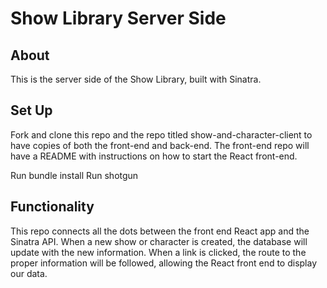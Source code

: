 # Show Library Server Side

## About
This is the server side of the Show Library, built with Sinatra.

## Set Up
Fork and clone this repo and the repo titled show-and-character-client to have copies of both the front-end and back-end. The front-end repo will have a README with instructions on how to start the React front-end.

Run bundle install
Run shotgun

## Functionality
This repo connects all the dots between the front end React app and the Sinatra API. When a new show or character is created, the database will update with the new information. When a link is clicked, the route to the proper information will be followed, allowing the React front end to display our data.